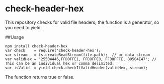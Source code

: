 
# check-header-hex

This repository checks for valid file headers; the function is a generator, so you need to yield.

##Usage


    npm install check-header-hex
    var check    = require('check-header-hex');
    var stream   = fs.createReadStream(file.path);  // or data stream
    var validHex = '25504446,FFD8FFE1, FFD8FFE0, FFD8FFFE, 89504E47'; // This can be an individual hex or comma delimited;
    var isValid  = yield check.checkIfValidHeader(validHex, stream); 



The function returns true or false. 

